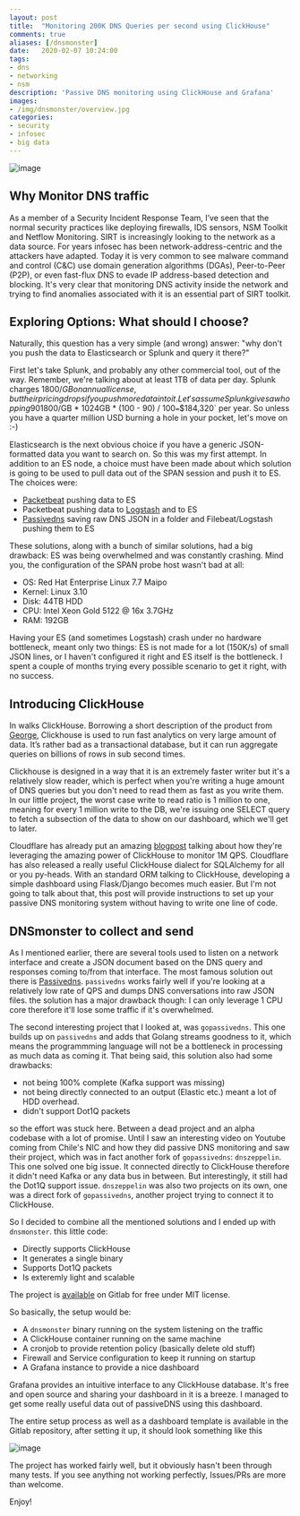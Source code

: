 ```yaml
---
layout: post
title:  "Monitoring 200K DNS Queries per second using ClickHouse"
comments: true
aliases: [/dnsmonster]
date:   2020-02-07 10:24:00
tags:
- dns
- networking
- nsm
description: 'Passive DNS monitoring using ClickHouse and Grafana'
images:
- /img/dnsmonster/overview.jpg
categories:
- security
- infosec
- big data
--- 
```


![image](/img/dnsmonster/dnsmonster-icon.png)

## Why Monitor DNS traffic

As a member of a Security Incident Response Team, I’ve seen that the normal security practices like deploying firewalls, IDS sensors, NSM Toolkit and Netflow Monitoring. SIRT is increasingly looking to the network as a data source. For years infosec has been network-address-centric and the attackers have adapted. Today it is very common to see malware command and control (C&C) use domain generation algorithms (DGAs), Peer-to-Peer (P2P), or even fast-flux DNS to evade IP address-based detection and blocking. It's very clear that monitoring DNS activity inside the network and trying to find anomalies associated with it is an essential part of SIRT toolkit.


## Exploring Options: What should I choose?

Naturally, this question has a very simple (and wrong) answer: "why don't you push the data to Elasticsearch or Splunk and query it there?" 

First let's take Splunk, and probably any other commercial tool, out of the way. Remember, we're talking about at least 1TB of data per day. Splunk charges $1800/GB on annual license, but their pricing drops if you push more data into it. Let's assume Splunk gives a whopping 90% discount on 3TB/day traffic. `$1800/GB * 1024GB * (100 - 90) / 100` = `$184,320` per year. So unless you have a quarter million USD burning a hole in your pocket, let's move on :-)

Elasticsearch is the next obvious choice if you have a generic JSON-formatted data you want to search on. So this was my first attempt. In addition to an ES node, a choice must have been made about which solution is going to be used to pull data out of the SPAN session and push it to ES. The choices were:

* [Packetbeat](https://www.elastic.co/products/beats/packetbeat) pushing data to ES
* Packetbeat pushing data to [Logstash](https://www.elastic.co/products/logstash) and to ES
* [Passivedns](https://github.com/gamelinux/passivedns) saving raw DNS JSON in a folder and Filebeat/Logstash pushing them to ES

These solutions, along with a bunch of similar solutions, had a big drawback: ES was being overwhelmed and was constantly crashing. Mind you, the configuration of the SPAN probe host wasn't bad at all:

- OS: Red Hat Enterprise Linux 7.7 Maipo
- Kernel: Linux 3.10
- Disk: 44TB HDD
- CPU: Intel Xeon Gold 5122 @ 16x 3.7GHz
- RAM: 192GB

Having your ES (and sometimes Logstash) crash under no hardware bottleneck, meant only two things: ES is not made for a lot (150K/s) of small JSON lines, or I haven't configured it right and ES itself is the bottleneck. I spent a couple of months trying every possible scenario to get it right, with no success.

## Introducing ClickHouse

In walks ClickHouse. Borrowing a short description of the product from [George](https://hackernoon.com/@george3d6), Clickhouse is used to run fast analytics on very large amount of data. It’s rather bad as a transactional database, but it can run aggregate queries on billions of rows in sub second times.

Clickhouse is designed in a way that it is an extremely faster writer but it's a relatively slow reader, which is perfect when you're writing a huge amount of DNS queries but you don't need to read them as fast as you write them. In our little project, the worst case write to read ratio is 1 million to one, meaning for every 1 million write to the DB, we're issuing one SELECT query to fetch a subsection of the data to show on our dashboard, which we'll get to later. 

Cloudflare has already put an amazing [blogpost](https://blog.cloudflare.com/how-cloudflare-analyzes-1m-dns-queries-per-second/) talking about how they're leveraging the amazing power of ClickHouse to monitor 1M QPS. Cloudflare has also released a really useful ClickHouse dialect for SQLAlchemy for all or you py-heads. With an standard ORM talking to ClickHouse, developing a simple dashboard using Flask/Django becomes much easier. But I'm not going to talk about that, this post will provide instructions to set up your passive DNS monitoring system without having to write one line of code. 

## DNSmonster to collect and send

As I mentioned earlier, there are several tools used to listen on a network interface and create a JSON document based on the DNS query and responses coming to/from that interface. The most famous solution out there is [Passivedns](https://github.com/gamelinux/passivedns). `passivedns` works fairly well if you're looking at a relatively low rate of QPS and dumps DNS conversations into raw JSON files. the solution has a major drawback though: I can only leverage 1 CPU core therefore it'll lose some traffic if it's overwhelmed.

The second interesting project that I looked at, was `gopassivedns`. This one builds up on `passivedns` and adds that Golang streams goodness to it, which means the programmming language will not be a bottleneck in processing as much data as coming it. That being said, this solution also had some drawbacks:

- not being 100% complete (Kafka support was missing)
- not being directly connected to an output (Elastic etc.) meant a lot of HDD overhead.
- didn't support Dot1Q packets

so the effort was stuck here. Between a dead project and an alpha codebase with a lot of promise. Until I saw an interesting video on Youtube coming from Chile's NIC and how they did passive DNS monitoring and saw their project, which was in fact another fork of `gopassivedns`: `dnszeppelin`. This one solved one big issue. It connected directly to ClickHouse therefore it didn't need Kafka or any data bus in between. But interestingly, it still had the Dot1Q support issue. `dnszeppelin` was also two projects on its own, one was a direct fork of `gopassivedns`, another project trying to connect it to ClickHouse.

So I decided to combine all the mentioned solutions and I ended up with `dnsmonster`. this little code:

- Directly supports ClickHouse
- It generates a single binary
- Supports Dot1Q packets
- Is exteremly light and scalable

The project is [available](https://gitlab.com/mosajjal/dnsmonster) on Gitlab for free under MIT license. 


So basically, the setup would be:

- A `dnsmonster` binary running on the system listening on the traffic
- A ClickHouse container running on the same machine
- A cronjob to provide retention policy (basically delete old stuff)
- Firewall and Service configuration to keep it running on startup
- A Grafana instance to provide a nice dashboard

Grafana provides an intuitive interface to any ClickHouse database. It's free and open source and sharing your dashboard in it is a breeze. I managed to get some really useful data out of passiveDNS using this dashboard.

The entire setup process as well as a dashboard template is available in the Gitlab repository, after setting it up, it should look something like this

![image](/img/dnsmonster/overview.jpg)

The project has worked fairly well, but it obviously hasn't been through many tests. If you see anything not working perfectly, Issues/PRs are more than welcome.

Enjoy!

